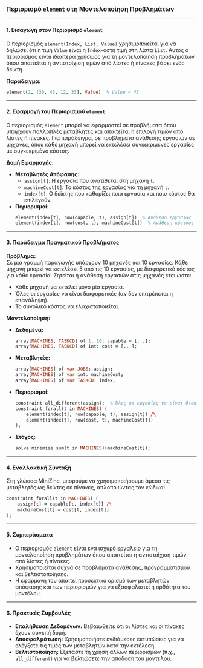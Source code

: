 ### Περιορισμό `element` στη Μοντελοποίηση Προβλημάτων

---

#### **1. Εισαγωγή στον Περιορισμό `element`**
Ο περιορισμός `element(Index, List, Value)` χρησιμοποιείται για να δηλώσει ότι η τιμή `Value` είναι η `Index`-οστή τιμή στη λίστα `List`. Αυτός ο περιορισμός είναι ιδιαίτερα χρήσιμος για τη μοντελοποίηση προβλημάτων όπου απαιτείται η αντιστοίχιση τιμών από λίστες ή πίνακες βάσει ενός δείκτη.

**Παράδειγμα:**
```prolog
element(2, [30, 43, 12, 33], Value)  % Value = 43
```

---

#### **2. Εφαρμογή του Περιορισμού `element`**
Ο περιορισμός `element` μπορεί να εφαρμοστεί σε προβλήματα όπου υπάρχουν πολλαπλές μεταβλητές και απαιτείται η επιλογή τιμών από λίστες ή πίνακες. Για παράδειγμα, σε προβλήματα ανάθεσης εργασιών σε μηχανές, όπου κάθε μηχανή μπορεί να εκτελέσει συγκεκριμένες εργασίες με συγκεκριμένο κόστος.

**Δομή Εφαρμογής:**
- **Μεταβλητές Απόφασης:**
  - `assign[t]`: Η εργασία που ανατίθεται στη μηχανή `t`.
  - `machineCost[t]`: Το κόστος της εργασίας για τη μηχανή `t`.
  - `index[t]`: Ο δείκτης που καθορίζει ποια εργασία και ποιο κόστος θα επιλεγούν.
- **Περιορισμοί:**
  ```prolog
  element(index[t], row(capable, t), assign[t])  % Ανάθεση εργασίας
  element(index[t], row(cost, t), machineCost[t])  % Ανάθεση κόστους
  ```

---

#### **3. Παράδειγμα Πραγματικού Προβλήματος**
**Πρόβλημα:**  
Σε μια γραμμή παραγωγής υπάρχουν 10 μηχανές και 10 εργασίες. Κάθε μηχανή μπορεί να εκτελέσει 5 από τις 10 εργασίες, με διαφορετικό κόστος για κάθε εργασία. Ζητείται η ανάθεση εργασιών στις μηχανές έτσι ώστε:
- Κάθε μηχανή να εκτελεί μόνο μία εργασία.
- Όλες οι εργασίες να είναι διαφορετικές (αν δεν επιτρέπεται η επανάληψη).
- Το συνολικό κόστος να ελαχιστοποιείται.

**Μοντελοποίηση:**
- **Δεδομένα:**
  ```prolog
  array[MACHINES, TASKCD] of 1..10: capable = [...];
  array[MACHINES, TASKCD] of int: cost = [...];
  ```
- **Μεταβλητές:**
  ```prolog
  array[MACHINES] of var JOBS: assign;
  array[MACHINES] of var int: machineCost;
  array[MACHINES] of var TASKCD: index;
  ```
- **Περιορισμοί:**
  ```prolog
  constraint all_different(assign);  % Όλες οι εργασίες να είναι διαφορετικές
  constraint forall(t in MACHINES) (
      element(index[t], row(capable, t), assign[t]) /\
      element(index[t], row(cost, t), machineCost[t])
  );
  ```
- **Στόχος:**
  ```prolog
  solve minimize sum(t in MACHINES)(machineCost[t]);
  ```

---

#### **4. Εναλλακτική Σύνταξη**
Στη γλώσσα MiniZinc, μπορούμε να χρησιμοποιήσουμε άμεσα τις μεταβλητές ως δείκτες σε πίνακες, απλοποιώντας τον κώδικα:
```prolog
constraint forall(t in MACHINES) (
    assign[t] = capable[t, index[t]] /\
    machineCost[t] = cost[t, index[t]]
);
```

---

#### **5. Συμπεράσματα**
- Ο περιορισμός `element` είναι ένα ισχυρό εργαλείο για τη μοντελοποίηση προβλημάτων όπου απαιτείται η αντιστοίχιση τιμών από λίστες ή πίνακες.
- Χρησιμοποιείται συχνά σε προβλήματα ανάθεσης, προγραμματισμού και βελτιστοποίησης.
- Η εφαρμογή του απαιτεί προσεκτικό ορισμό των μεταβλητών απόφασης και των περιορισμών για να εξασφαλιστεί η ορθότητα του μοντέλου.

---

#### **6. Πρακτικές Συμβουλές**
- **Επαλήθευση Δεδομένων:** Βεβαιωθείτε ότι οι λίστες και οι πίνακες έχουν συνεπή δομή.
- **Αποσφαλμάτωση:** Χρησιμοποιήστε ενδιάμεσες εκτυπώσεις για να ελέγξετε τις τιμές των μεταβλητών κατά την εκτέλεση.
- **Βελτιστοποίηση:** Εξετάστε τη χρήση άλλων περιορισμών (π.χ., `all_different`) για να βελτιώσετε την απόδοση του μοντέλου.
